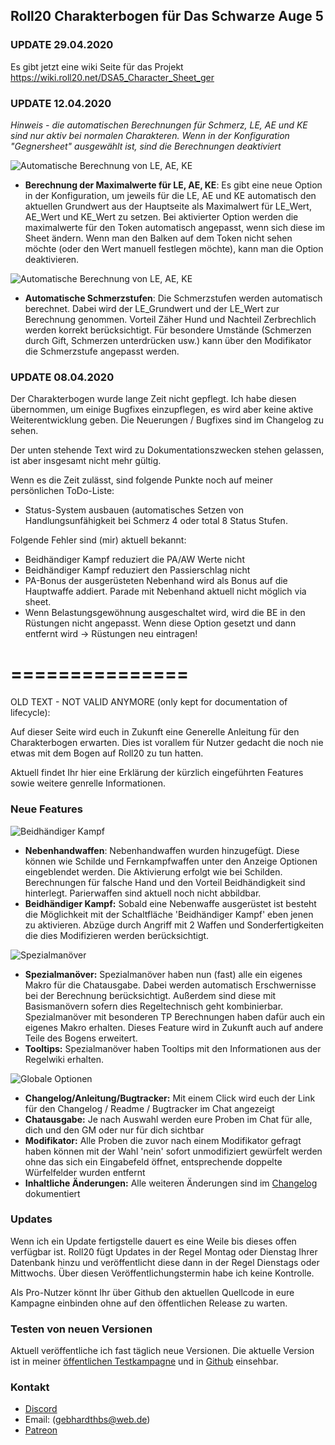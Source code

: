 ## Roll20 Charakterbogen für Das Schwarze Auge 5

### UPDATE 29.04.2020

Es gibt jetzt eine wiki Seite für das Projekt
https://wiki.roll20.net/DSA5_Character_Sheet_ger

### UPDATE 12.04.2020

*Hinweis - die automatischen Berechnungen für Schmerz, LE, AE und KE sind nur aktiv bei normalen Charakteren.*
*Wenn in der Konfiguration "Gegnersheet" ausgewählt ist, sind die Berechnungen deaktiviert*

![Automatische Berechnung von LE, AE, KE](https://i.imgur.com/c6XbiHa.jpg)
 * **Berechnung der Maximalwerte für LE, AE, KE**: Es gibt eine neue Option in der Konfiguration, um jeweils für die LE, AE und KE automatisch den aktuellen Grundwert aus der Hauptseite als Maximalwert für LE_Wert, AE_Wert und KE_Wert zu setzen. Bei aktivierter Option werden die maximalwerte für den Token automatisch angepasst, wenn sich diese im Sheet ändern. Wenn man den Balken auf dem Token nicht sehen möchte (oder den Wert manuell festlegen möchte), kann man die Option deaktivieren.
 
 ![Automatische Berechnung von LE, AE, KE]( https://i.imgur.com/TETwU5h.jpg)
 * **Automatische Schmerzstufen**: Die Schmerzstufen werden automatisch berechnet. Dabei wird der LE_Grundwert und der LE_Wert zur Berechnung genommen. Vorteil Zäher Hund und Nachteil Zerbrechlich werden korrekt berücksichtigt. Für besondere Umstände (Schmerzen durch Gift, Schmerzen unterdrücken usw.) kann über den Modifikator die Schmerzstufe angepasst werden.

### UPDATE 08.04.2020
Der Charakterbogen wurde lange Zeit nicht gepflegt. Ich habe diesen übernommen, um einige Bugfixes einzupflegen, es wird aber keine aktive Weiterentwicklung geben.
Die Neuerungen / Bugfixes sind im Changelog zu sehen.

Der unten stehende Text wird zu Dokumentationszwecken stehen gelassen, ist aber insgesamt nicht mehr gültig.

Wenn es die Zeit zulässt, sind folgende Punkte noch auf meiner persönlichen ToDo-Liste:
 - Status-System ausbauen (automatisches Setzen von Handlungsunfähigkeit bei Schmerz 4 oder total 8 Status Stufen.

Folgende Fehler sind (mir) aktuell bekannt:
 - Beidhändiger Kampf reduziert die PA/AW Werte nicht
 - Beidhändiger Kampf reduziert den Passierschlag nicht
 - PA-Bonus der ausgerüsteten Nebenhand wird als Bonus auf die Hauptwaffe addiert. Parade mit Nebenhand aktuell nicht möglich via sheet.
 - Wenn Belastungsgewöhnung ausgeschaltet wird, wird die BE in den Rüstungen nicht angepasst. Wenn diese Option gesetzt und dann entfernt wird -> Rüstungen neu eintragen!

===============
===============

OLD TEXT - NOT VALID ANYMORE (only kept for documentation of lifecycle):

Auf dieser Seite wird euch in Zukunft eine Generelle Anleitung für den Charakterbogen erwarten. Dies ist vorallem für Nutzer gedacht die noch nie etwas mit dem Bogen auf Roll20 zu tun hatten.

Aktuell findet Ihr hier eine Erklärung der kürzlich eingeführten Features sowie weitere genrelle Informationen.

### Neue Features

![Beidhändiger Kampf](https://i.imgur.com/8ytS1Zu.png)
 * **Nebenhandwaffen**: Nebenhandwaffen wurden hinzugefügt. Diese können wie Schilde und Fernkampfwaffen unter den Anzeige Optionen eingeblendet werden. Die Aktivierung erfolgt wie bei Schilden. Berechnungen für falsche Hand und den Vorteil Beidhändigkeit sind hinterlegt. Parierwaffen sind aktuell noch nicht abbildbar.
 * **Beidhändiger Kampf:** Sobald eine Nebenwaffe ausgerüstet ist besteht die Möglichkeit mit der Schaltfläche 'Beidhändiger Kampf' eben jenen zu aktivieren. Abzüge durch Angriff mit 2 Waffen und Sonderfertigkeiten die dies Modifizieren werden berücksichtigt.
 
![Spezialmanöver](https://i.imgur.com/4n5EHku.png)
 * **Spezialmanöver:** Spezialmanöver haben nun (fast) alle ein eigenes Makro für die Chatausgabe. Dabei werden automatisch Erschwernisse bei der Berechnung berücksichtigt. Außerdem sind diese mit Basismanövern sofern dies Regeltechnisch geht kombinierbar. Spezialmanöver mit besonderen TP Berechnungen haben dafür auch ein eigenes Makro erhalten. Dieses Feature wird in Zukunft auch auf andere Teile des Bogens erweitert.
 * **Tooltips:** Spezialmanöver haben Tooltips mit den Informationen aus der Regelwiki erhalten.

![Globale Optionen](https://i.imgur.com/GpYN42a.png)
 * **Changelog/Anleitung/Bugtracker:** Mit einem Click wird euch der Link für den Changelog / Readme / Bugtracker im Chat angezeigt
 * **Chatausgabe:** Je nach Auswahl werden eure Proben im Chat für alle, dich und den GM oder nur für dich sichtbar
 * **Modifikator:** Alle Proben die zuvor nach einem Modifikator gefragt haben können mit der Wahl 'nein' sofort unmodifiziert gewürfelt werden ohne das sich ein Eingabefeld öffnet, entsprechende doppelte Würfelfelder wurden entfernt
 * **Inhaltliche Änderungen:** Alle weiteren Änderungen sind im [Changelog](https://github.com/Meteox/roll20-character-sheets/blob/master/Das_Schwarze_Auge_5/changelog.md) dokumentiert

### Updates

Wenn ich ein Update fertigstelle dauert es eine Weile bis dieses offen verfügbar ist. Roll20 fügt Updates in der Regel Montag oder Dienstag Ihrer Datenbank hinzu und veröffentlicht diese dann in der Regel Dienstags oder Mittwochs. Über diesen Veröffentlichungstermin habe ich keine Kontrolle.

Als Pro-Nutzer könnt Ihr über Github den aktuellen Quellcode in eure Kampagne einbinden ohne auf den öffentlichen Release zu warten.


### Testen von neuen Versionen

Aktuell veröffentliche ich fast täglich neue Versionen. Die aktuelle Version ist in meiner [öffentlichen Testkampagne](https://app.roll20.net/join/1206379/qP-T_Q) und in [Github](https://github.com/Meteox/roll20-character-sheets/tree/master/Das_Schwarze_Auge_5) einsehbar. 

### Kontakt

* [Discord](https://discord.gg/KT5qj9)
* Email: (gebhardthbs@web.de)
* [Patreon](https://www.patreon.com/user?u=118076)
